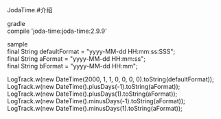 JodaTime.#介绍  

gradle  
compile 'joda-time:joda-time:2.9.9'  

sample  
final String defaultFormat = "yyyy-MM-dd HH:mm:ss:SSS";  
final String aFormat = "yyyy-MM-dd HH:mm:ss";  
final String bFormat = "yyyy-MM-dd HH:mm";  

LogTrack.w(new DateTime(2000, 1, 1, 0, 0, 0, 0).toString(defaultFormat));  
LogTrack.w(new DateTime().plusDays(-1).toString(aFormat));  
LogTrack.w(new DateTime().plusDays(1).toString(aFormat));  
LogTrack.w(new DateTime().minusDays(-1).toString(aFormat));  
LogTrack.w(new DateTime().minusDays(1).toString(aFormat));  


